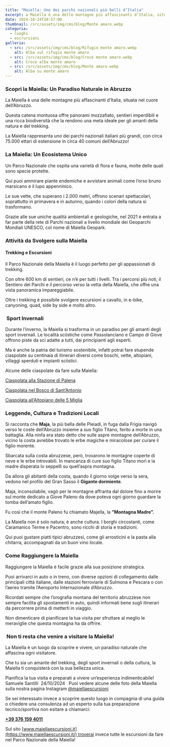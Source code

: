 ```yaml
---
title: "Maiella: Uno dei parchi nazionali più belli d’Italia"
excerpt: a Maiella è una delle montagne più affascinanti d’Italia, situata nel cuore dell’Abruzzo.  Questa catena montuosa offre panorami mozzafiato sentieri imperdibili
date: 2024-10-24T20:57:00
thumbnail: /src/assets/img/cms/blog/Monte amaro.webp
categoria:
  - luoghi
  - escrursioni
galleria:
  - src: /src/assets/img/cms/blog/Rifugio monte amaro.webp
    alt: Alba sul rifugio monte amaro
  - src: /src/assets/img/cms/blog/Croce monte amaro.webp
    alt: Croce alba monte amaro
  - src: /src/assets/img/cms/blog/Monte amaro.webp
    alt: Alba su monte amaro
---
```

### Scopri la Maiella: Un Paradiso Naturale in Abruzzo

La Maiella è una delle montagne più affascinanti d’Italia, situata nel cuore dell’Abruzzo.

Questa catena montuosa offre panorami mozzafiato, sentieri imperdibili e una ricca biodiversità che la rendono una meta ideale per gli amanti della natura e del trekking.

La Maiella rappresenta uno dei parchi nazionali italiani più grandi, con circa 75.000 ettari di estensione in circa 40 comuni dell’Abruzzo!

### La Maiella: Un Ecosistema Unico

Un Parco Nazionale che ospita una varietà di flora e fauna, molte delle quali sono specie protette.

Qui puoi ammirare piante endemiche e avvistare animali come l’orso bruno marsicano e il lupo appenninico.

Le sue vette, che superano i 2.000 metri, offrono scenari spettacolari, soprattutto in primavera e in autunno, quando i colori della natura si trasformano.

Grazie alle sue uniche qualità ambientali e geologiche, nel 2021 è entrata a far parte della rete di Parchi nazionali a livello mondiale dei Geoparchi Mondiali UNESCO, col nome di Maiella Geopark.

### Attività da Svolgere sulla Maiella

#### **Trekking e Escursioni**

Il Parco Nazionale della Maiella è il luogo perfetto per gli appassionati di trekking.

Con oltre 600 km di sentieri, ce n’è per tutti i livelli. Tra i percorsi più noti, il Sentiero dei Parchi e il percorso verso la vetta della Maiella, che offre una vista panoramica impareggiabile.

Oltre i trekking è possibile svolgere escursioni a cavallo, in e-bike, canyoning, quad, side by side e molto altro.

###  Sport Invernali

Durante l’inverno, la Maiella si trasforma in un paradiso per gli amanti degli sport invernali. Le località sciistiche come Passolanciano e Campo di Giove offrono piste da sci adatte a tutti, dai principianti agli esperti.

Ma è anche la patria del turismo sostenibile, infatti potrai fare stupende ciaspolate su centinaia di itinerari diversi come boschi, vette, altopiani, villaggi sperduti e impianti sciistici.

Alcune delle ciaspolate da fare sulla Maiella:

[Ciaspolata alla Stazione di Palena](https://www.maiellaescursioni.it/tour-item/ciaspolata-a-palena-ch-quarto-di-santa-chiara/)

[Ciaspolata nel Bosco di Sant’Antonio](https://www.maiellaescursioni.it/tour-item/pescocostanzo-aq-ciaspolata-al-bosco-di-sant-antonio/)

[Ciaspolata all’Altopiano delle 5 Miglia](https://www.maiellaescursioni.it/tour-item/ciaspolata-a-roccaraso-aq-l-altopiano-delle-5-miglia/)
 

### Leggende, Cultura e Tradizioni Locali

Si racconta che **Maja**, la più bella delle Pleiadi, in fuga dalla Frigia navigò verso le coste dell’Abruzzo insieme a suo figlio Titano, ferito a morte in una battaglia.
Alla ninfa era stato detto che sulle aspre montagne dell’Abruzzo, vicino la costa avrebbe trovato le erbe magiche e miracolose per curare il figlio morente.

Sbarcata sulla costa abruzzese, però, trovarono le montagne coperte di neve e le erbe introvabili.
In mancanza di cure suo figlio Titano morì e la madre disperata lo seppellì su quell’aspra montagna.

Da allora gli abitanti della costa, quando il giorno volge verso la sera, vedono nel profilo del Gran Sasso il **Gigante dormiente**.

Maja, inconsolabile, vagò per le montagne affranta dal dolore fino a morire sul monte dedicato a Giove Paleno da dove poteva ogni giorno guardare la tomba dell’amato figlio.

Fu così che il monte Paleno fu chiamato Majella, la **“Montagna Madre”.**

La Maiella non è solo natura; è anche cultura. I borghi circostanti, come Caramanico Terme e Pacentro, sono ricchi di storia e tradizioni.

Qui puoi gustare piatti tipici abruzzesi, come gli arrosticini e la pasta alla chitarra, accompagnati da un buon vino locale.
 

### Come Raggiungere la Maiella

Raggiungere la Maiella è facile grazie alla sua posizione strategica.

Puoi arrivarci in auto o in treno, con diverse opzioni di collegamento dalle principali città italiane, dalle stazioni ferroviarie di Sulmona e Pescara o con l’aereo tramite l’Aeroporto Internazionale d’Abruzzo.

Ricordati sempre che l’orografia montana del territorio abruzzese non sempre facilita gli spostamenti in auto, quindi informati bene sugli itinerari da percorrere prima di metterti in viaggio.

Non dimenticare di pianificare la tua visita per sfruttare al meglio le meraviglie che questa montagna ha da offrire.

###  Non ti resta che venire a visitare la Maiella!

La Maiella è un luogo da scoprire e vivere, un paradiso naturale che affascina ogni visitatore.

Che tu sia un amante del trekking, degli sport invernali o della cultura, la Maiella ti conquisterà con la sua bellezza unica.

Pianifica la tua visita e preparati a vivere un’esperienza indimenticabile!
 
Samuele Santilli  24/10/2024
 
Puoi vedere alcune delle foto della Maiella sulla nostra pagina Instagram [@maiellaescursioni](https://www.instagram.com/maiellaescursioni/)

Se sei interessato invece a scoprire questo luogo in compagnia di una guida o chiedere una consulenza ad un esperto sulla tua preparazione tecnico/sportiva non esitare a chiamarci:

**[+39 376 159 4011](tel:+393761594011)**

Sul sito [www.maiellaescursioni.it](https://www.maiellaescursioni.it/) troverai invece tutte le escursioni da fare nel Parco Nazionale della Maiella!
